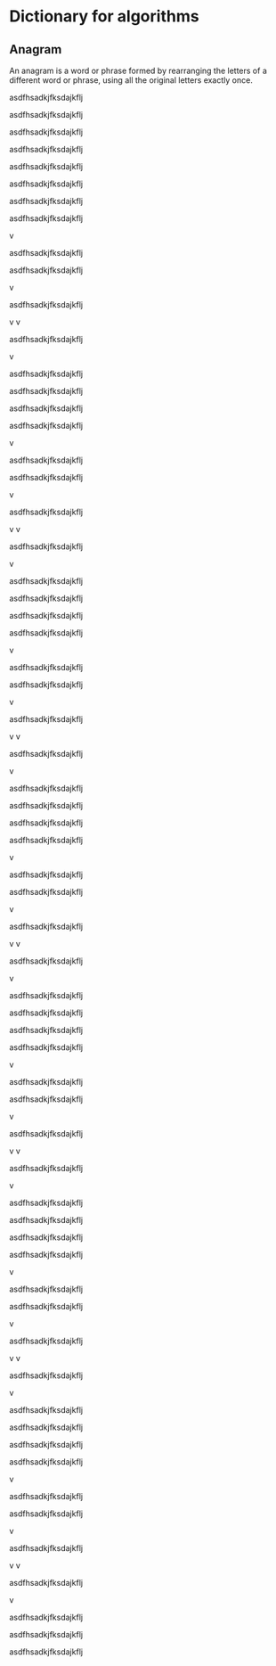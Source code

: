 <h1>Dictionary for algorithms</h1>
<h2 name="anagram">Anagram</h2>
<p>
An anagram is a word or phrase formed by rearranging the letters of a different word or phrase, using all the original letters exactly once.
</p>
<p>
asdfhsadkjfksdajkflj
</p>

<p>
asdfhsadkjfksdajkflj
</p>
<p>
asdfhsadkjfksdajkflj
</p>
<p>
asdfhsadkjfksdajkflj
</p>
<p>
asdfhsadkjfksdajkflj
</p>
<p>
asdfhsadkjfksdajkflj
</p>
<p>
asdfhsadkjfksdajkflj
</p>
<p>
asdfhsadkjfksdajkflj
</p>
v
<p>
asdfhsadkjfksdajkflj
</p>
<p>
asdfhsadkjfksdajkflj
</p>
v
<p>
asdfhsadkjfksdajkflj
</p>
v
v
<p>
asdfhsadkjfksdajkflj
</p>
v
<p>
asdfhsadkjfksdajkflj
</p>
<p>
asdfhsadkjfksdajkflj
</p>
<p>
asdfhsadkjfksdajkflj
</p>
<p>
asdfhsadkjfksdajkflj
</p>
v
<p>
asdfhsadkjfksdajkflj
</p>
<p>
asdfhsadkjfksdajkflj
</p>
v
<p>
asdfhsadkjfksdajkflj
</p>
v
v
<p>
asdfhsadkjfksdajkflj
</p>
v
<p>
asdfhsadkjfksdajkflj
</p>
<p>
asdfhsadkjfksdajkflj
</p>
<p>
asdfhsadkjfksdajkflj
</p>
<p>
asdfhsadkjfksdajkflj
</p>
v
<p>
asdfhsadkjfksdajkflj
</p>
<p>
asdfhsadkjfksdajkflj
</p>
v
<p>
asdfhsadkjfksdajkflj
</p>
v
v
<p>
asdfhsadkjfksdajkflj
</p>
v
<p>
asdfhsadkjfksdajkflj
</p>
<p>
asdfhsadkjfksdajkflj
</p>
<p>
asdfhsadkjfksdajkflj
</p>
<p>
asdfhsadkjfksdajkflj
</p>
v
<p>
asdfhsadkjfksdajkflj
</p>
<p>
asdfhsadkjfksdajkflj
</p>
v
<p>
asdfhsadkjfksdajkflj
</p>
v
v
<p>
asdfhsadkjfksdajkflj
</p>
v
<p>
asdfhsadkjfksdajkflj
</p>
<p>
asdfhsadkjfksdajkflj
</p>
<p>
asdfhsadkjfksdajkflj
</p>
<p>
asdfhsadkjfksdajkflj
</p>
v
<p>
asdfhsadkjfksdajkflj
</p>
<p>
asdfhsadkjfksdajkflj
</p>
v
<p>
asdfhsadkjfksdajkflj
</p>
v
v
<p>
asdfhsadkjfksdajkflj
</p>
v
<p>
asdfhsadkjfksdajkflj
</p>
<p>
asdfhsadkjfksdajkflj
</p>
<p>
asdfhsadkjfksdajkflj
</p>
<p>
asdfhsadkjfksdajkflj
</p>
v
<p>
asdfhsadkjfksdajkflj
</p>
<p>
asdfhsadkjfksdajkflj
</p>
v
<p>
asdfhsadkjfksdajkflj
</p>
v
v
<p>
asdfhsadkjfksdajkflj
</p>
v
<p>
asdfhsadkjfksdajkflj
</p>
<p>
asdfhsadkjfksdajkflj
</p>
<p>
asdfhsadkjfksdajkflj
</p>
<p>
asdfhsadkjfksdajkflj
</p>
v
<p>
asdfhsadkjfksdajkflj
</p>
<p>
asdfhsadkjfksdajkflj
</p>
v
<p>
asdfhsadkjfksdajkflj
</p>
v
v
<p>
asdfhsadkjfksdajkflj
</p>
v
<p>
asdfhsadkjfksdajkflj
</p>
<p>
asdfhsadkjfksdajkflj
</p>
<p id="1">
asdfhsadkjfksdajkflj
</p>
